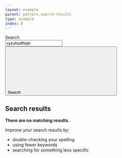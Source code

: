 ```yaml
---
layout: example
parent: pattern.search-results
type: example
index: 0
---
```


<main class="ds_layout  ds_layout--search-results  ds_search-results">
    <div class="ds_layout__header">
        <div class="ds_site-search">
            <form role="search" class="ds_site-search__form">
                <label class="ds_label  visually-hidden" for="site-search">Search</label>
                <div class="ds_input__wrapper  ds_input__wrapper--has-icon">
                    <input name="q" required="" id="site-search" class="ds_input  ds_site-search__input" type="text" value="xyzuhsdfhbjh" placeholder="Search" autocomplete="off">
                    <button type="submit" class="ds_button  js-site-search-button">
                        <span class="visually-hidden">Search</span>
                        <svg class="ds_icon" aria-hidden="true" role="img"><use xlink:href="/assets/images/icons/icons.stack.svg#search"></use></svg>
                    </button>
                </div>
            </form>
        </div>
    </div>
    <div class="ds_layout__content">
        <section id="search-results" class="ds_search-results" aria-labelledby="search-results__heading">
            <h2 class="visually-hidden" id="search-results__heading">Search results</h2>
            <div class="ds_no-search-results">
                <p><strong>There are no matching results.</strong></p>
                <p>Improve your search results by:</p>
                <ul>
                    <li>double-checking your spelling</li>
                    <li>using fewer keywords</li>
                    <li>searching for something less specific</li>
                </ul>
            </div>
        </section>
    </div>
</main>